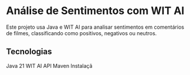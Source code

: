 # Análise de Sentimentos com WIT AI
Este projeto usa Java e WIT AI para analisar sentimentos em comentários de filmes, classificando como positivos, negativos ou neutros.

## Tecnologias
Java 21
WIT AI API
Maven
Instalaçã
